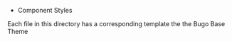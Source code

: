 * Component Styles

Each file in this directory has a corresponding template the the Bugo Base Theme